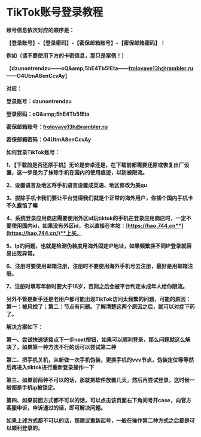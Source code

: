 # TikTok账号登录教程

**账号信息依次对应的顺序是：**

**【登录账号】-【登录密码】-【密保邮箱账号】-【密保邮箱密码】！**

**例如（请不要使用下方的卡密信息，那只是案例！）**

【**dzunontrendzu——oQ\&amp;5hE4Tb5!Eta——frolovave13h@rambler.ru——O4UtmA8enCcvAy**】

**对应：**

**登录账号：dzunontrendzu**

**登录密码：oQ\&amp;5hE4Tb5!Eta**

**密保邮箱账号：frolovave13h@rambler.ru**

**密保邮箱密码：O4UtmA8enCcvAy**

**如何登录TikTok账号：**

**1、【下载前是否还原手机】无论是安卓还是，在下载前都需要还原或恢复出厂设置，这一步是为了抹除手机在国内的使用痕迹，以防被限流。**

**2、设置语言及地区将手机语言设置成英语、地区修改为美qu**

**3、拔除手机卡我们要让平台觉得我们就是个正常的海外用户，你插个国内手机卡不久露馅了嘛**

**4、系统登录应用商店需要使用外区id玩tiktok的手机在登录应用商店时，一定不要使用国内id，如果没有外区id，也以直接在本站：**[**https://hao.744.cn**](https://hao.744.cn/)**上买。**

**5、Ip的问题，也就是检测伪装度用海外固定IP地址，如果频繁换不同IP登录就容易出现异常。**

**6、注册时要使用邮箱注册，注册时不要使用海外手机号去注册，最好是用邮箱注册。**

**7、注册时填写年龄时要大于18岁，否则之后会被平台判定未成年人给你限流。**

**另外不管是新手还是老用户都可能出现TikTok访问太频繁的问题，可能的原因：第一：被风控了；第二：节点有问题。了解清楚这两个原因之后，就可以对症下药了。**

**解决方案如下：**

**第一、尝试快速链接点下一步next按钮，如果可以顺利登录，那么问题就这么解决了。如果第一种方法不行的话可以尝试第二种**

**第二、把手机关机，从新做一次手机伪装，更换手机的vvv节点，伪装定位等等然后再进入tiktok进行重新登录操作一下**

**第三、如果前两种不可以的话，那就把软件放置几天，然后再尝试登录，这时候一般都是手机ip被锁定。**

**第四、如果前面方式都不可以的话，可以点击该页面右下角问号开case，向官方客服申诉，申诉通过的话，即可解决问题。**

**如果上述方式都不可以的话，那建议重新起号，一般在操作第二种方式之后都是可以顺利登录的。**
